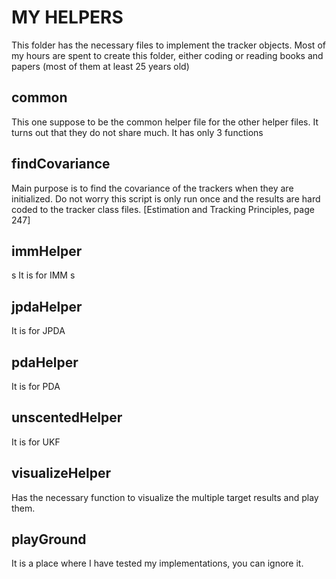 # MY HELPERS

This folder has the necessary files to implement the tracker objects. Most of my hours are spent to create this folder, either coding or reading books and papers (most of them at least 25 years old)

## common
This one suppose to be the common helper file for the other helper files. It turns out that they do not share much. It has only 3 functions

## findCovariance

Main purpose is to find the covariance of the trackers when they are initialized. Do not worry this script is only run once and the results are hard coded to the tracker class files. [Estimation and Tracking Principles, page 247]

## immHelper
s
It is for IMM
s
## jpdaHelper

It is for JPDA

## pdaHelper

It is for PDA

## unscentedHelper

It is for UKF

## visualizeHelper

Has the necessary function to visualize the multiple target results and play them.

## playGround

It is a place where I have tested my implementations, you can ignore it.